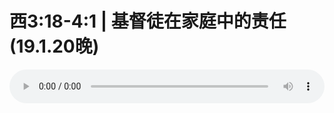 # 西3:18-4:1 | 基督徒在家庭中的责任(19.1.20晚)

<audio style="width: 100%;" preload="false" controls controlslist="nodownload"><source src="//cdn.simai.ml/audio/mp3/old/27329.mp3" type="audio/mpeg">Your browser does not support the audio element.</audio>


